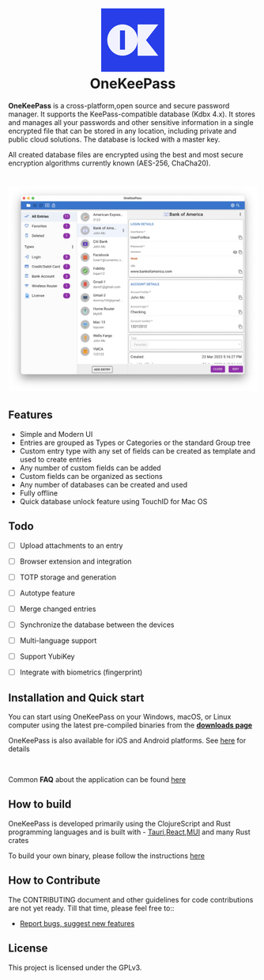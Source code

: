 <h1 align="center">
  <img src="./src-tauri/icons/128x128.png" alt="OneKeePass" width="128" />
  <br>
  <div>OneKeePass</div>
</h1>

**OneKeePass** is a cross-platform,open source and secure password manager. It supports the KeePass-compatible database (Kdbx 4.x). It stores and manages all your passwords and other sensitive information in a single encrypted file that can be stored in any location, including private and public cloud solutions. The database is locked with a master key. 

All created database files are encrypted using the best and most secure encryption algorithms currently known (AES-256, ChaCha20).

<h1 align="center">
  <img src="./screenshots/entrycategory-type-allentries.jpg" alt=""  />
  <br>
</h1>


## Features
- Simple and Modern UI
- Entries are grouped as Types or Categories or the standard Group tree
- Custom entry type with any set of fields can be created as template and used to create entries
- Any number of custom fields can be added
- Custom fields can be organized as sections
- Any number of databases can be created and used
- Fully offline 
- Quick database unlock feature using TouchID for Mac OS

## Todo
- [ ] Upload attachments to an entry 
- [ ] Browser extension and integration
- [ ] TOTP storage and generation 
- [ ] Autotype feature
- [ ] Merge changed entries
- [ ] Synchronize the database between the devices 
- [ ] Multi-language support
- [ ] Support YubiKey 
- [ ] Integrate with biometrics (fingerprint)


## Installation and Quick start

You can start using OneKeePass on your Windows, macOS, or Linux computer using the latest pre-compiled binaries from the **[downloads page](https://github.com/OneKeePass/desktop/releases)**

OneKeePass is also available for iOS and Android platforms. See [here](https://github.com/OneKeePass/mobile) for details

<br>

Common **FAQ** about the application can be found [here](./docs/FAQ.md)

## How to build

OneKeePass is developed primarily using the ClojureScript and Rust programming languages and is built with - [Tauri](https://tauri.app/),[React](https://react.dev/),[MUI](https://mui.com/) and many Rust crates

To build your own binary, please follow the instructions [here](./docs/BUILD.md)

 
## How to Contribute
The CONTRIBUTING document and other guidelines for code contributions are not yet ready. Till that time, please feel free to::
- [Report bugs, suggest new features](https://github.com/OneKeePass/desktop/issues)

## License
This project is licensed under the GPLv3.
